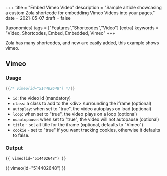 +++
title = "Embed Vimeo Video"
description = "Sample article showcasing a custom Zola shortcode for embedding Vimeo Videos into your pages."
date = 2021-05-07
draft = false

[taxonomies]
tags = ["Features","Shortcodes","Video"]
[extra]
keywords = "Video, Shortcodes, Embed, Embedded, Vimeo"
+++

Zola has many shortcodes, and new are easily added, this example shows vimeo.
<!-- more -->

## Vimeo

### Usage

```rs
{{/* vimeo(id="514402648") */}}
```

- `id`: the video id (mandatory)
- `class`: a class to add to the &lt;div&gt; surrounding the iframe (optional)
- `autoplay`: when set to "true", the video autoplays on load (optional)
- `loop`: when set to "true", the video plays on a loop (optional)
- `noautopause`: when set to "true", the video will not autopause (optional)
- `title` - set alt title for the iframe (optional, defaults to "Vimeo")
- `cookie` - set to "true" if you want tracking cookies, otherwise it defaults to false.

### Output
```html
{{ vimeo(id="514402648") }}
```
{{ vimeo(id="514402648") }}

